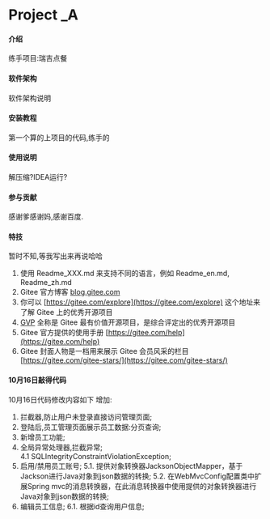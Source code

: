 # Project _A

#### 介绍
练手项目:瑞吉点餐

#### 软件架构
软件架构说明


#### 安装教程

第一个算的上项目的代码,练手的

#### 使用说明

解压缩?IDEA运行?

#### 参与贡献

感谢爹感谢妈,感谢百度.

#### 特技

暂时不知,等我写出来再说哈哈
1.  使用 Readme\_XXX.md 来支持不同的语言，例如 Readme\_en.md, Readme\_zh.md
2.  Gitee 官方博客 [blog.gitee.com](https://blog.gitee.com)
3.  你可以 [https://gitee.com/explore](https://gitee.com/explore) 这个地址来了解 Gitee 上的优秀开源项目
4.  [GVP](https://gitee.com/gvp) 全称是 Gitee 最有价值开源项目，是综合评定出的优秀开源项目
5.  Gitee 官方提供的使用手册 [https://gitee.com/help](https://gitee.com/help)
6.  Gitee 封面人物是一档用来展示 Gitee 会员风采的栏目 [https://gitee.com/gitee-stars/](https://gitee.com/gitee-stars/)

#### 10月16日敲得代码

10月16日代码修改内容如下
增加:
1. 拦截器,防止用户未登录直接访问管理页面;
2. 登陆后,员工管理页面展示员工数据:分页查询;
3. 新增员工功能;
4. 全局异常处理器,拦截异常;  
 4.1 SQLIntegrityConstraintViolationException;
5. 启用/禁用员工账号;
 5.1. 提供对象转换器JacksonObjectMapper，基于Jackson进行Java对象到json数据的转换;
 5.2. 在WebMvcConfig配置类中扩展Spring mvc的消息转换器，在此消息转换器中使用提供的对象转换器进行Java对象到json数据的转换;
6. 编辑员工信息;
 6.1. 根据id查询用户信息;
